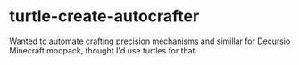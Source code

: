 # turtle-create-autocrafter
Wanted to automate crafting precision mechanisms and simillar for Decursio Minecraft modpack, thought I'd use turtles for that.

